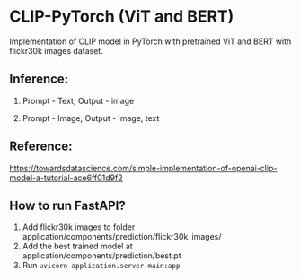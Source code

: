 # CLIP-PyTorch (ViT and BERT)

Implementation of CLIP model in PyTorch with pretrained ViT and BERT with flickr30k images dataset.

## Inference:

1. Prompt - Text, Output - image

2. Prompt - Image, Output - image, text

## Reference:
https://towardsdatascience.com/simple-implementation-of-openai-clip-model-a-tutorial-ace6ff01d9f2


## How to run FastAPI?
1. Add flickr30k images to folder application/components/prediction/flickr30k_images/
2. Add the best trained model at application/components/prediction/best.pt
3. Run `uvicorn application.server.main:app`
